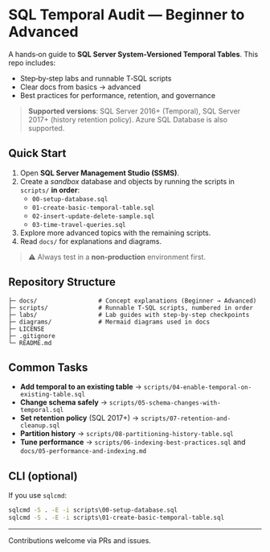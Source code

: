 # SQL Temporal Audit — Beginner to Advanced

A hands‑on guide to **SQL Server System-Versioned Temporal Tables**. This repo includes:

- Step‑by‑step labs and runnable T‑SQL scripts
- Clear docs from basics → advanced
- Best practices for performance, retention, and governance

> **Supported versions**: SQL Server 2016+ (Temporal), SQL Server 2017+ (history retention policy). Azure SQL Database is also supported.

## Quick Start

1. Open **SQL Server Management Studio (SSMS)**.
2. Create a *sandbox* database and objects by running the scripts in `scripts/` **in order**:
   - `00-setup-database.sql`
   - `01-create-basic-temporal-table.sql`
   - `02-insert-update-delete-sample.sql`
   - `03-time-travel-queries.sql`
3. Explore more advanced topics with the remaining scripts.
4. Read `docs/` for explanations and diagrams.

> ⚠️ Always test in a **non‑production** environment first.

## Repository Structure

```
├─ docs/                 # Concept explanations (Beginner → Advanced)
├─ scripts/              # Runnable T‑SQL scripts, numbered in order
├─ labs/                 # Lab guides with step‑by‑step checkpoints
├─ diagrams/             # Mermaid diagrams used in docs
├─ LICENSE
├─ .gitignore
└─ README.md
```

## Common Tasks

- **Add temporal to an existing table** → `scripts/04-enable-temporal-on-existing-table.sql`
- **Change schema safely** → `scripts/05-schema-changes-with-temporal.sql`
- **Set retention policy** (SQL 2017+) → `scripts/07-retention-and-cleanup.sql`
- **Partition history** → `scripts/08-partitioning-history-table.sql`
- **Tune performance** → `scripts/06-indexing-best-practices.sql` and `docs/05-performance-and-indexing.md`

## CLI (optional)

If you use `sqlcmd`:

```bat
sqlcmd -S . -E -i scripts\00-setup-database.sql
sqlcmd -S . -E -i scripts\01-create-basic-temporal-table.sql
```

---

Contributions welcome via PRs and issues.
